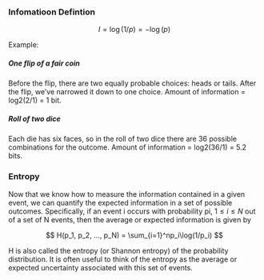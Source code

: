 ### Infomatioon Defintion

$$ I = \log(1/p) = -\log(p)$$

Example:
##### One flip of a fair coin
Before the flip, there are two equally probable choices: heads or tails. After the flip,
we’ve narrowed it down to one choice. Amount of information = log2(2/1) = 1 bit.

##### Roll of two dice
Each die has six faces, so in the roll of two dice there are 36 possible combinations for
the outcome. Amount of information = log2(36/1) = 5.2 bits.

### Entropy

Now that we know how to measure the information contained in a given event, we can quantify the expected information in a set of possible outcomes. Specifically, if an event i occurs with probability pi, $1 ≤ i ≤ N$ out of a set of N events, then the average or expected information is given by

$$ H(p_1, p_2, ..., p_N) = \sum_{i=1}^np_i\log(1/p_i) $$

H is also called the entropy (or Shannon entropy) of the probability distribution.  It is often useful to think of the entropy as the average or expected uncertainty associated with this set of events.

